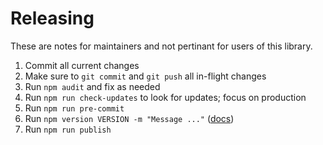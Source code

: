 # Releasing

These are notes for maintainers and not pertinant for users of this library.

1. Commit all current changes
2. Make sure to `git commit` and `git push` all in-flight changes
3. Run `npm audit` and fix as needed
4. Run `npm run check-updates` to look for updates; focus on production
5. Run `npm run pre-commit`
6. Run `npm version VERSION -m "Message ..."` ([docs](https://docs.npmjs.com/cli/v10/commands/npm-version))
7. Run `npm run publish`